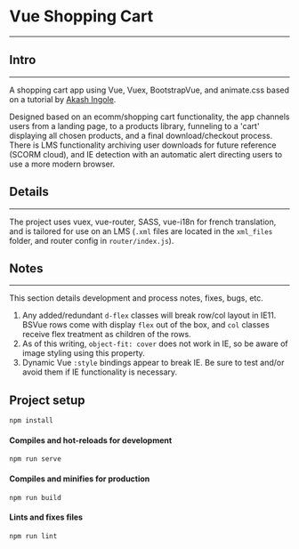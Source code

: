 # Vue Shopping Cart
---
## Intro
---
A shopping cart app using Vue, Vuex, BootstrapVue, and animate.css based on a tutorial by [Akash Ingole](https://www.youtube.com/watch?v=irr7ACcmW_4).

Designed based on an ecomm/shopping cart functionality, the app channels users from a landing page, to a products library, funneling to a 'cart' displaying all chosen products, and a final download/checkout process.  There is LMS functionality archiving user downloads for future reference (SCORM cloud), and IE detection with an automatic alert directing users to use a more modern browser.

## Details
---
The project uses vuex, vue-router, SASS, vue-i18n for french translation, and is tailored for use on an LMS (`.xml` files are located in the `xml_files` folder, and router config in `router/index.js`). 

## Notes
---
This section details development and process notes, fixes, bugs, etc.

1. Any added/redundant `d-flex` classes will break row/col layout in IE11. BSVue rows come with display `flex` out of the box, and `col` classes receive flex treatment as children of the rows.
2. As of this writing, `object-fit: cover` does not work in IE, so be aware of image styling using this property.
3. Dynamic Vue `:style` bindings appear to break IE. Be sure to test and/or avoid them if IE functionality is necessary.


## Project setup
```
npm install
```

#### Compiles and hot-reloads for development
```
npm run serve
```

#### Compiles and minifies for production
```
npm run build
```

#### Lints and fixes files
```
npm run lint
```